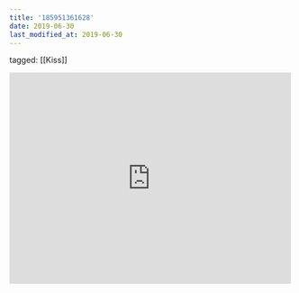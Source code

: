 ```yaml
---
title: '185951361628'
date: 2019-06-30
last_modified_at: 2019-06-30
---
```

tagged: [[Kiss]]
<iframe allow="accelerometer; autoplay; clipboard-write; encrypted-media; gyroscope; picture-in-picture" allowfullscreen="" frameborder="0" height="375" id="youtube_iframe" src="https://www.youtube.com/embed/12fJAnaif34?feature=oembed&amp;enablejsapi=1&amp;origin=https://safe.txmblr.com&amp;wmode=opaque" width="500"></iframe>